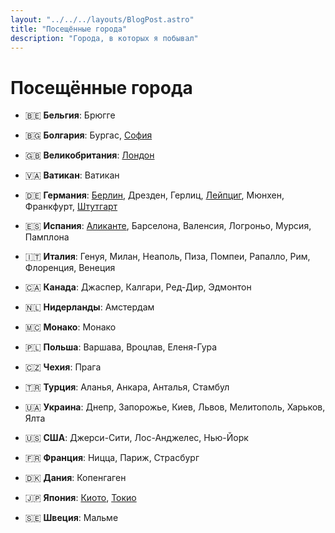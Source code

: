 ```yaml
---
layout: "../../../layouts/BlogPost.astro"
title: "Посещённые города"
description: "Города, в которых я побывал"
---
```


# Посещённые города

- 🇧🇪 **Бельгия**: Брюгге

- 🇧🇬 **Болгария**: Бургас, [София](/about/countries/sofia)

- 🇬🇧 **Великобритания**: [Лондон](/about/countries/london)

- 🇻🇦 **Ватикан**: Ватикан

- 🇩🇪 **Германия**: [Берлин](/about/countries/berlin), Дрезден, Герлиц, [Лейпциг](/about/countries/leipzig), Мюнхен, Франкфурт, [Штутгарт](/about/countries/stuttgart)

- 🇪🇸 **Испания**: [Аликанте](/about/countries/alicante), Барселона, Валенсия, Логроньо, Мурсия, Памплона

- 🇮🇹 **Италия**: Генуя, Милан, Неаполь, Пиза, Помпеи, Рапалло, Рим, Флоренция, Венеция

- 🇨🇦 **Канада**: Джаспер, Калгари, Ред-Дир, Эдмонтон

- 🇳🇱 **Нидерланды**: Амстердам

- 🇲🇨 **Монако**: Монако

- 🇵🇱 **Польша**: Варшава, Вроцлав, Еленя-Гура

- 🇨🇿 **Чехия**: Прага

- 🇹🇷 **Турция**: Аланья, Анкара, Анталья, Стамбул

- 🇺🇦 **Украина**: Днепр, Запорожье, Киев, Львов, Мелитополь, Харьков, Ялта

- 🇺🇸 **США**: Джерси-Сити, Лос-Анджелес, Нью-Йорк

- 🇫🇷 **Франция**: Ницца, Париж, Страсбург

- 🇩🇰 **Дания**: Копенгаген

- 🇯🇵 **Япония**: [Киото](/about/countries/tokyo), [Токио](/about/countries/tokyo)

- 🇸🇪 **Швеция**: Мальме
